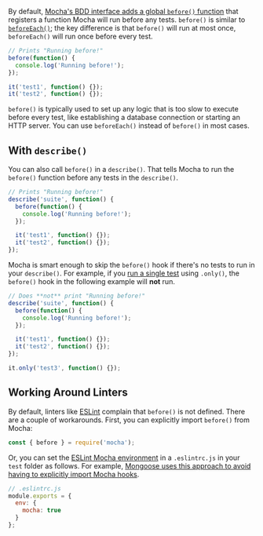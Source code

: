 By default, [Mocha's BDD interface adds a global `before()` function](https://mochajs.org/#bdd) that registers a function Mocha will run before any tests.
`before()` is similar to [`beforeEach()`](./beforeeach); the key difference is that `before()` will run at most once, `beforeEach()` will run once before every test.

```javascript
// Prints "Running before!"
before(function() {
  console.log('Running before!');
});

it('test1', function() {});
it('test2', function() {});
```

`before()` is typically used to set up any logic that is too slow to execute before every test, like establishing a database connection or starting an HTTP server.
You can use `beforeEach()` instead of `before()` in most cases.

## With `describe()`

You can also call `before()` in a `describe()`.
That tells Mocha to run the `before()` function before any tests in the `describe()`.

```javascript
// Prints "Running before!"
describe('suite', function() {
  before(function() {
    console.log('Running before!');
  });

  it('test1', function() {});
  it('test2', function() {});
});
```

Mocha is smart enough to skip the `before()` hook if there's no tests to run in your `describe()`.
For example, if you [run a single test](./run-single-test) using `.only()`, the `before()` hook in the following example will **not** run.

```javascript
// Does **not** print "Running before!"
describe('suite', function() {
  before(function() {
    console.log('Running before!');
  });

  it('test1', function() {});
  it('test2', function() {});
});

it.only('test3', function() {});
```

## Working Around Linters

By default, linters like [ESLint](/eslint) complain that `before()` is not defined.
There are a couple of workarounds.
First, you can explicitly import `before()` from Mocha:

```javascript
const { before } = require('mocha');
```

Or, you can set the [ESLint Mocha environment](https://eslint.org/docs/latest/use/configure/language-options#specifying-environments) in a `.eslintrc.js` in your `test` folder as follows.
For example, [Mongoose uses this approach to avoid having to explicitly import Mocha hooks](https://github.com/Automattic/mongoose/blob/587983eb0e88f841b5fea5064a978ee5da544cb2/test/.eslintrc.yml#L1-L2).

```javascript
// .eslintrc.js
module.exports = {
  env: {
    mocha: true
  }
};
```